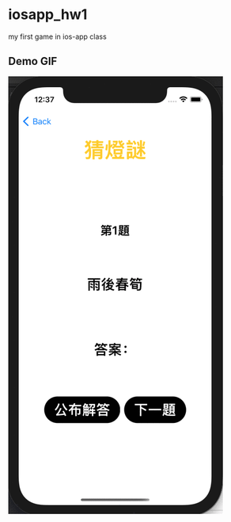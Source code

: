 # iosapp_hw1
my first game in ios-app class

## Demo GIF

![image](https://github.com/Oscar0159/iosapp_hw1/blob/main/myhw1.gif?raw=true)
